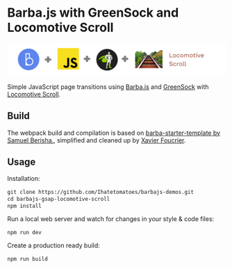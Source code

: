 # Barba.js with GreenSock and Locomotive Scroll

![Barba.js and Locomotive Scroll](../assets/img_barba-js-gsap-locomotive.png)

Simple JavaScript page transitions using [Barba.js](https://barba.js.org/) and [GreenSock](https://greensock.com/?ref=7856eb) with [Locomotive Scroll](https://github.com/locomotivemtl/locomotive-scroll).

## Build

The webpack build and compilation is based on [barba-starter-template by Samuel Berisha.](https://github.com/mrsamse/barba-starter-template), simplified and cleaned up by [Xavier Foucrier](https://github.com/xavierfoucrier).

## Usage

Installation:

```
git clone https://github.com/Ihatetomatoes/barbajs-demos.git
cd barbajs-gsap-locomotive-scroll
npm install
```

Run a local web server and watch for changes in your style & code files:

```
npm run dev
```

Create a production ready build:

```
npm run build
```
